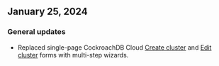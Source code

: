 ## January 25, 2024

<h3 id="2024-01-17-general-updates"> General updates </h3>

- Replaced single-page CockroachDB Cloud [Create cluster](https://www.cockroachlabs.com/docs/cockroachcloud/create-a-serverless-cluster) and [Edit cluster](https://www.cockroachlabs.com/docs/cockroachcloud/serverless-cluster-management) forms with multi-step wizards.